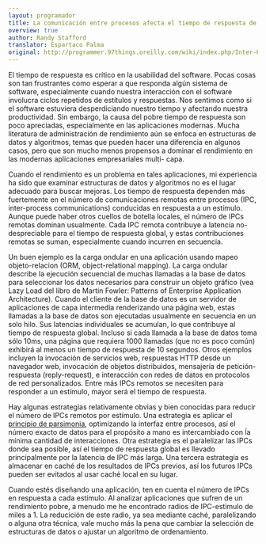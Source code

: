 ```yaml
---
layout: programador
title: La comunicación entre procesos afecta el tiempo de respuesta de la aplicación
overview: true
author: Randy Stafford
translator: Espartaco Palma
original: http://programmer.97things.oreilly.com/wiki/index.php/Inter-Process_Communication_Affects_Application_Response_Time
---
```


El tiempo de respuesta es crítico en la usabilidad del software. Pocas
cosas son tan frustrantes como esperar a que responda algún sistema de
software, especialmente cuando nuestra interacción con el software
involucra ciclos repetidos de estítulos y respuestas. Nos sentimos como
si el software estuviera desperdiciando nuestro tiempo y afectando
nuestra productividad. Sin embargo, la causa del pobre tiempo de
respuesta son poco apreciadas, especialmente en las aplicaciones
modernas. Mucha literatura de administración de rendimiento aún se
enfoca en estructuras de datos y algoritmos, temas que pueden hacer una
diferencia en algunos casos, pero que son mucho menos propensos a
dominar el rendimiento en las modernas aplicaciones empresariales multi-
capa.

Cuando el rendimiento es un problema en tales aplicaciones, mi
experiencia ha sido que examinar estructuras de datos y algoritmos no es
el lugar adecuado para buscar mejoras. Los tiempo de respuesta dependen
más fuertemente en el número de comunicaciones remotas entre procesos
(IPC, inter-process communications) conducidas en respuesta a un
estímulo. Aunque puede haber otros cuellos de botella locales, el número
de IPCs remotas dominan usualmente. Cada IPC remota contribuye a
latencia no-despreciable para el tiempo de respuesta global, y estas
contribuciones remotas se suman, especialmente cuando incurren en
secuencia.

Un buen ejemplo es la carga ondular en una aplicación usando mapeo
objeto-relacion (ORM, object-relational mapping). La carga ondular
describe la ejecución secuencial de muchas llamadas a la base de datos
para seleccionar los datos necesarios para construir un objeto gráfico
(vea Lazy Load del libro de Martin Fowler: Patterns of Enterprise
Application Architecture). Cuando el cliente de la base de datos es un
servidor de aplicaciones de capa intermedia renderizando una página web,
estas llamadas a la base de datos son ejecutadas usualmente en secuencia
en un solo hilo. Sus latencias individuales se acumulan, lo que
contribuye al tiempo de respuesta global. Incluso si cada llamada a la
base de datos toma sólo 10ms, una página que requiera 1000 llamadas (que
no es poco común) exhibirá al menos un tiempo de respuesta de 10
segundos. Otros ejemplos incluyen la invocación de servicios web,
respuestas HTTP desde un navegador web, invocación de objetos
distribuidos, mensajería de petición-respuesta (reply-request), e
interacción con redes de datos en protocolos de red personalizados.
Entre más IPCs remotos se necesiten para responder a un estímulo, mayor
será el tiempo de respuesta.

Hay algunas estrategias relativamente obvias y bien conocidas para
reducir el número de IPCs remotos por estímulo. Una estrategia es
aplicar el [principio de parsimonia][1], optimizando la interfaz entre
procesos, así el número exacto de datos para el propósito a mano es
intercambiado con ĺa mínima cantidad de interacciones. Otra estrategia
es el paralelizar las IPCs donde sea posible, así el tiempo de respuesta
global es llevado principalmente por la latencia de IPC más larga. Una
tercera estrategia es almacenar en caché de los resultados de IPCs
previos, así los futuros IPCs pueden ser evitados al usar caché local en
su lugar.

Cuando estés diseñando una aplicación, ten en cuenta el número de IPCs
en respuesta a cada estímulo. Al analizar aplicaciones que sufren de un
rendimiento pobre, a menudo me he encontrado radios de IPC-estimulo de
miles a 1. La reducición de este radio, ya sea mediante caché,
paralelizando o alguna otra técnica, vale mucho más la pena que cambiar
la selección de estructuras de datos o ajustar un algoritmo de
ordenamiento.


[1]: https://es.wikipedia.org/wiki/Navaja_de_Ockham